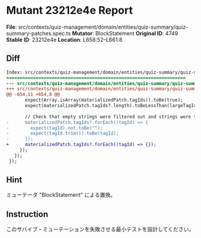 # Mutant 23212e4e Report

**File**: src/contexts/quiz-management/domain/entities/quiz-summary/quiz-summary-patches.spec.ts
**Mutator**: BlockStatement
**Original ID**: 4749
**Stable ID**: 23212e4e
**Location**: L658:52–L661:8

## Diff

```diff
Index: src/contexts/quiz-management/domain/entities/quiz-summary/quiz-summary-patches.spec.ts
===================================================================
--- src/contexts/quiz-management/domain/entities/quiz-summary/quiz-summary-patches.spec.ts	original
+++ src/contexts/quiz-management/domain/entities/quiz-summary/quiz-summary-patches.spec.ts	mutated #4749
@@ -654,11 +654,8 @@
       expect(Array.isArray(materializedPatch.tagIds)).toBe(true);
       expect(materializedPatch.tagIds?.length).toBeLessThan(largeTagIds.length);
 
       // Check that empty strings were filtered out and strings were trimmed
-      materializedPatch.tagIds?.forEach((tagId) => {
-        expect(tagId).not.toBe("");
-        expect(tagId.trim()).toBe(tagId);
-      });
+      materializedPatch.tagIds?.forEach((tagId) => {});
     });
   });
 });
```

## Hint

ミューテータ "BlockStatement" による置換。

## Instruction

このサバイブ・ミューテーションを失敗させる最小テストを設計してください。
